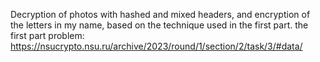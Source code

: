 Decryption of photos with hashed and mixed headers, and encryption of the letters in my name, based on the technique used in the first part.
the first part problem: https://nsucrypto.nsu.ru/archive/2023/round/1/section/2/task/3/#data/
